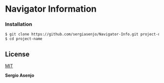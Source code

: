 # Navigator Information

### Installation

```sh
$ git clone https://github.com/sergiasenjo/Navigator-Info.git project-name
$ cd project-name
```

License
----
[MIT](https://opensource.org/licenses/MIT)


**Sergio Asenjo**

